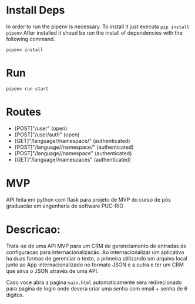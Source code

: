 # Install Deps

In order to run the pipenv is necessary. To install it just executa `pip install pipenv`
After installed it shoud be run the install of dependencies with the following command.

`pipenv install`

# Run

`pipenv run start`

# Routes

- [POST]"/user" (open)
- [POST]"/user/auth" (open)
- [GET]"/language/<language>/namespace/<namespaceName>" (authenticated)
- [POST]"/language/<language>/namespace/<namespaceName>" (authenticated)
- [POST]"/language/<language>/namespace" (authenticated)
- [GET]"/language/<language>/namespaces" (authenticated)

# MVP 

API feita em python com flask para projeto de MVP do curso de pós graduacão em engenharia de software PUC-RIO

# Descricao: 

Trata-se de uma API MVP para um CRM de gerenciamento de entradas de configuracao para internacionalizacão. Ao internacionalizar um aplicativo ha duas formas de gerenciar o texto, a primeira utilizando um arquivo local junto ao App internacionalizado no formato JSON e a outra e ter um CRM que sirva o JSON através de uma API. 

Caso voce abra a pagina `main.html` automaticamente sera redirecionado para pagina de login onde devera criar uma senha com email + senha de 6 digitos.